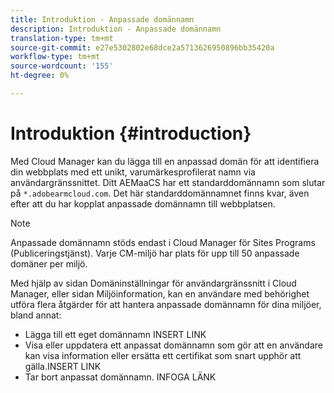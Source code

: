 ```yaml
---
title: Introduktion - Anpassade domännamn
description: Introduktion - Anpassade domännamn
translation-type: tm+mt
source-git-commit: e27e5302802e68dce2a5713626950896bb35420a
workflow-type: tm+mt
source-wordcount: '155'
ht-degree: 0%

---
```



# Introduktion {#introduction}

Med Cloud Manager kan du lägga till en anpassad domän för att identifiera din webbplats med ett unikt, varumärkesprofilerat namn via användargränssnittet. Ditt AEMaaCS har ett standarddomännamn som slutar på `*.adobearmcloud.com`. Det här standarddomännamnet finns kvar, även efter att du har kopplat anpassade domännamn till webbplatsen.

>[!NOTE]
>Anpassade domännamn stöds endast i Cloud Manager för Sites Programs (Publiceringstjänst). Varje CM-miljö har plats för upp till 50 anpassade domäner per miljö.

Med hjälp av sidan Domäninställningar för användargränssnitt i Cloud Manager, eller sidan Miljöinformation, kan en användare med behörighet utföra flera åtgärder för att hantera anpassade domännamn för dina miljöer, bland annat:

* Lägga till ett eget domännamn INSERT LINK
* Visa eller uppdatera ett anpassat domännamn som gör att en användare kan visa information eller ersätta ett certifikat som snart upphör att gälla.INSERT LINK
* Tar bort anpassat domännamn. INFOGA LÄNK
